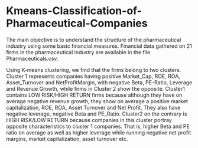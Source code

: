 # Kmeans-Classification-of-Pharmaceutical-Companies

The main objective is to understand the structure of the pharmaceutical industry using some basic financial measures. Financial data gathered on 21 firms in the pharmaceutical industry are
available in the file Pharmaceuticals.csv.

Using K-means clustering, we find that the firms belong to two clusters. Cluster 1 represents companies having positive Market_Cap, ROE, ROA, Asset_Turnover and NetProfitMargin,  with negative Beta, PE-Ratio, Leverage and Revenue Growth, while firms in Cluster 2 show the opposite.  Cluster1 contains LOW RISK/HIGH RETURN firms because although they have on average negative revenue growth, they show on average a positive market capitalization, ROE, ROA, Asset Turnover and Net Profit. They also have negative leverage, negative Beta and PE_Ratio. Cluster2 on the contrary is HIGH RISK/LOW RETURN because companies in this cluster portray opposite characteristics to cluster 1 companies. That is, higher Beta and PE ratio on average as well as higher leverage while running negative net profit margins, market capitalization, asset turnover etc.

